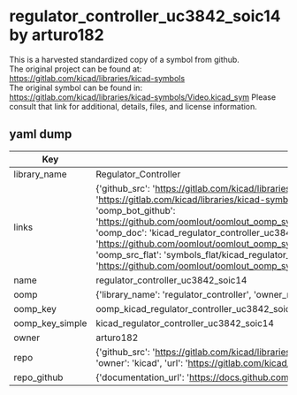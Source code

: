 # regulator_controller_uc3842_soic14 by arturo182  
This is a harvested standardized copy of a symbol from github.  
The original project can be found at:  
https://gitlab.com/kicad/libraries/kicad-symbols  
The original symbol can be found in:
https://gitlab.com/kicad/libraries/kicad-symbols/Video.kicad_sym
Please consult that link for additional, details, files, and license information.  
## yaml dump  
| Key | Value |  
| --- | --- |  
| library_name | Regulator_Controller |  
| links | {'github_src': 'https://gitlab.com/kicad/libraries/kicad-symbols/Video.kicad_sym', 'github_src_repo': 'https://gitlab.com/kicad/libraries/kicad-symbols', 'oomp_bot': 'kicad_regulator_controller_uc3842_soic14/working', 'oomp_bot_github': 'https://github.com/oomlout/oomlout_oomp_symbol_bot/tree/main/kicad_regulator_controller_uc3842_soic14/working', 'oomp_doc': 'kicad_regulator_controller_uc3842_soic14/working', 'oomp_doc_github': 'https://github.com/oomlout/oomlout_oomp_symbol_doc/tree/main/kicad_regulator_controller_uc3842_soic14/working', 'oomp_src_flat': 'symbols_flat/kicad_regulator_controller_uc3842_soic14/working', 'oomp_src_flat_github': 'https://github.com/oomlout/oomlout_oomp_symbol_src/tree/main/kicad_regulator_controller_uc3842_soic14/working'} |  
| name | regulator_controller_uc3842_soic14 |  
| oomp | {'library_name': 'regulator_controller', 'owner_name': 'kicad', 'symbol_name': 'regulator_controller_uc3842_soic14'} |  
| oomp_key | oomp_kicad_regulator_controller_uc3842_soic14 |  
| oomp_key_simple | kicad_regulator_controller_uc3842_soic14 |  
| owner | arturo182 |  
| repo | {'github_src': 'https://gitlab.com/kicad/libraries/kicad-symbols/Video.kicad_sym', 'name': 'libraries/kicad-symbols', 'owner': 'kicad', 'url': 'https://gitlab.com/kicad/libraries/kicad-symbols'} |  
| repo_github | {'documentation_url': 'https://docs.github.com/rest/repos/repos#get-a-repository', 'message': 'Not Found'} |  

